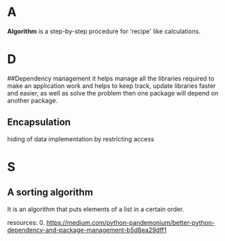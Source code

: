 # A
**Algorithm**
	is a step-by-step procedure for 'recipe' like calculations. 

# D

##Dependency management
it helps manage all the libraries required to make an application work and helps to keep track, update libraries faster and easier, as well as solve the problem then one package will depend on another package.

## Encapsulation
hiding of data implementation by restricting access

# S

## A sorting algorithm
It is an algorithm that puts elements of a list in a certain order.


resources:
0.  https://medium.com/python-pandemonium/better-python-dependency-and-package-management-b5d8ea29dff1